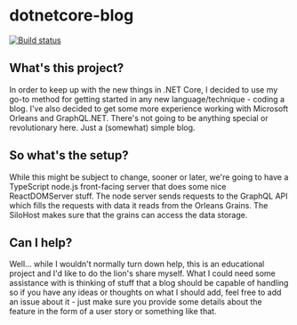 # dotnetcore-blog

[![Build status](https://www-martinstromberg.visualstudio.com/dotnetcore-blog/_apis/build/status/Build%20&%20Test)](https://www-martinstromberg.visualstudio.com/dotnetcore-blog/_build/latest?definitionId=4)

## What's this project?

In order to keep up with the new things in .NET Core, I decided to use my go-to method for getting started in any new language/technique - coding a blog. I've also decided to get some more experience working with Microsoft Orleans and GraphQL.NET.  There's not going to be anything special or revolutionary here. Just a (somewhat) simple blog. 

## So what's the setup?

While this might be subject to change, sooner or later, we're going to have a TypeScript node.js front-facing server that does some nice ReactDOMServer stuff. The node server sends requests to the GraphQL API which fills the requests with data it reads from the Orleans Grains. The SiloHost makes sure that the grains can access the data storage.

## Can I help?

Well... while I wouldn't normally turn down help, this is an educational project and I'd like to do the lion's share myself. What I could need some assistance with is thinking of stuff that a blog should be capable of handling so if you have any ideas or thoughts on what I should add, feel free to add an issue about it - just make sure you provide some details about the feature in the form of a user story or something like that.